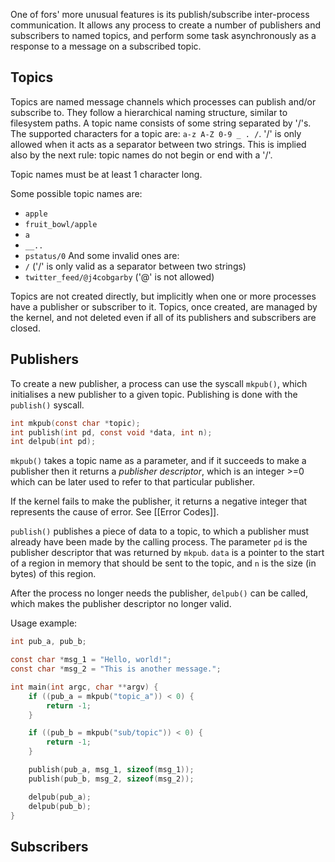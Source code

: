 One of fors' more unusual features is its publish/subscribe inter-process communication. It allows any process to create a number of publishers and subscribers to named topics, and perform some task asynchronously as a response to a message on a subscribed topic.

## Topics

Topics are named message channels which processes can publish and/or subscribe to. They follow a hierarchical naming structure, similar to filesystem paths. A topic name consists of some string separated by '/'s. The supported characters for a topic are: `a-z A-Z 0-9 _ . /`. '/' is only allowed when it acts as a separator between two strings. This is implied also by the next rule: topic names do not begin or end with a '/'.

Topic names must be at least 1 character long.

Some possible topic names are:
 - `apple`
 - `fruit_bowl/apple`
 - `a`
 - `__..`
 - `pstatus/0`
And some invalid ones are:
 - `/` ('/' is only valid as a separator between two strings)
 - `twitter_feed/@j4cobgarby` ('@' is not allowed)

Topics are not created directly, but implicitly when one or more processes have a publisher or subscriber to it. Topics, once created, are managed by the kernel, and not deleted even if all of its publishers and subscribers are closed.
## Publishers

To create a new publisher, a process can use the syscall `mkpub()`, which initialises a new publisher to a given topic. Publishing is done with the `publish()` syscall.

```c
int mkpub(const char *topic);
int publish(int pd, const void *data, int n);
int delpub(int pd);
```

`mkpub()` takes a topic name as a parameter, and if it succeeds to make a publisher then it returns a _publisher descriptor_, which is an integer >=0 which can be later used to refer to that particular publisher.

If the kernel fails to make the publisher, it returns a negative integer that represents the cause of error. See [[Error Codes]].

`publish()` publishes a piece of data to a topic, to which a publisher must already have been made by the calling process. The parameter `pd` is the publisher descriptor that was returned by `mkpub`. `data` is a pointer to the start of a region in memory that should be sent to the topic, and `n` is the size (in bytes) of this region.

After the process no longer needs the publisher, `delpub()` can be called, which makes the publisher descriptor no longer valid.

Usage example:

```c
int pub_a, pub_b;

const char *msg_1 = "Hello, world!";
const char *msg_2 = "This is another message.";

int main(int argc, char **argv) {
	if ((pub_a = mkpub("topic_a")) < 0) {
		return -1;
	}

	if ((pub_b = mkpub("sub/topic")) < 0) {
		return -1;
	}

	publish(pub_a, msg_1, sizeof(msg_1));
	publish(pub_b, msg_2, sizeof(msg_2));

	delpub(pub_a);
	delpub(pub_b);
}
```
## Subscribers